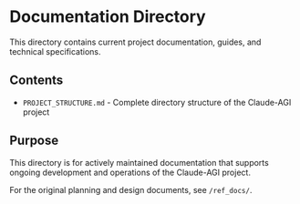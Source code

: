 # Documentation Directory

This directory contains current project documentation, guides, and technical specifications.

## Contents

- `PROJECT_STRUCTURE.md` - Complete directory structure of the Claude-AGI project

## Purpose

This directory is for actively maintained documentation that supports ongoing development and operations of the Claude-AGI project.

For the original planning and design documents, see `/ref_docs/`.